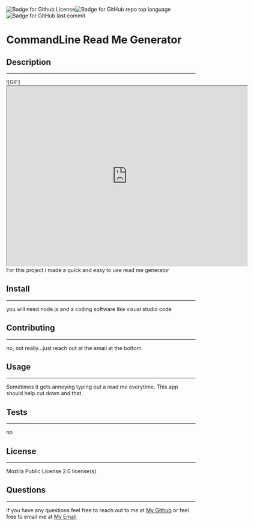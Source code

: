 ![Badge for Github License](https://img.shields.io/github/license/tylerdahl123/CommandLine-ReadMe-Generator)![Badge for GitHub repo top language](https://img.shields.io/github/languages/top/tylerdahl123/CommandLine-ReadMe-Generator?style=flat&logo=appveyor) ![Badge for GitHub last commit](https://img.shields.io/github/last-commit/tylerdahl123/CommandLine-ReadMe-Generator?style=flat&logo=appveyor) 

# CommandLine Read Me Generator
## Description
 ---
![GIF] <iframe src="https://drive.google.com/file/d/1EBK_8FWwTf3U_z21KeGZw6Vu4fRznYhu/preview" width="640" height="480"></iframe>
 For this project i made a quick and easy to use read me generator
## Install 
---

 you will need node.js and a coding software like visual studio code 
## Contributing 
---

 no, not really...just reach out at the email at the bottom. 
## Usage 
---

 Sometimes it gets annoying typing out a read me everytime. This app should help cut down and that. 
## Tests
---

 no
## License 
---

 Mozilla Public License 2.0 license(s) 
## Questions 
---

  if you have any questions feel free to reach out to me at [My Github](https://github.com/tylerdahl123) or feel free to email me at [My Email](dahlgren15@gmail.com) 
    